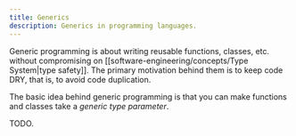 ```yaml
---
title: Generics
description: Generics in programming languages.
---
```

Generic programming is about writing reusable functions, classes, etc. without compromising on [[software-engineering/concepts/Type System|type safety]]. The primary motivation behind them is to keep code DRY, that is, to avoid code duplication.

The basic idea behind generic programming is that you can make functions and classes take a *generic type parameter*.

TODO.
